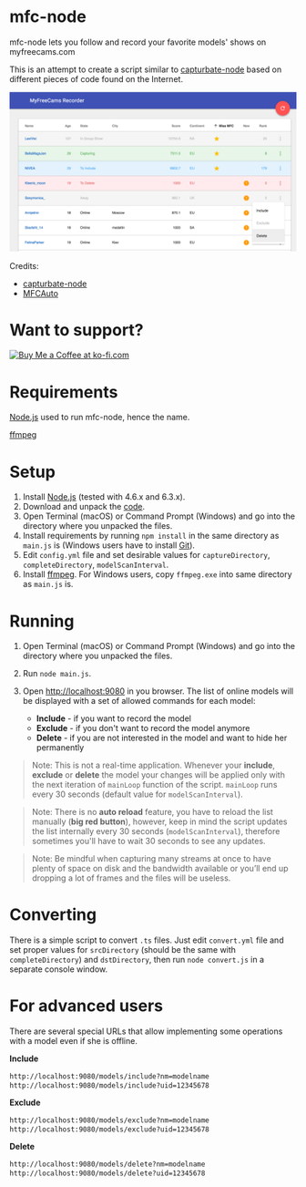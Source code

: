 mfc-node
==========

mfc-node lets you follow and record your favorite models' shows on myfreecams.com

This is an attempt to create a script similar to [capturbate-node](https://github.com/sstativa/capturebate-node) based on different pieces of code found on the Internet.

![alt screenshot](./screenshot.png)

Credits:
* [capturbate-node](https://github.com/sstativa/capturebate-node)
* [MFCAuto](https://github.com/ZombieAlex/MFCAuto)

Want to support?
==========
[<img height="36" style="border:0px;height:36px;" src="https://az743702.vo.msecnd.net/cdn/kofi4.png?v=f" border="0" alt="Buy Me a Coffee at ko-fi.com">](https://ko-fi.com/A320FTJ)

Requirements
==========
[Node.js](https://nodejs.org/download/) used to run mfc-node, hence the name.

[ffmpeg](https://www.ffmpeg.org/download.html)

Setup
===========

1. Install [Node.js](https://nodejs.org/download/) (tested with 4.6.x and 6.3.x).
2. Download and unpack the [code](https://github.com/sstativa/mfc-node/archive/master.zip).
3. Open Terminal (macOS) or Command Prompt (Windows) and go into the directory where you unpacked the files.
4. Install requirements by running `npm install` in the same directory as `main.js` is (Windows users have to install [Git](https://git-scm.com/download/win)).
5. Edit `config.yml` file and set desirable values for `captureDirectory`, `completeDirectory`, `modelScanInterval`.
6. Install [ffmpeg](https://www.ffmpeg.org/download.html). For Windows users, copy `ffmpeg.exe` into same directory as `main.js` is.

Running
===========

1. Open Terminal (macOS) or Command Prompt (Windows) and go into the directory where you unpacked the files.
2. Run `node main.js`.
3. Open [http://localhost:9080](http://localhost:9080) in you browser. The list of online models will be displayed with a set of allowed commands for each model:

	* __Include__ - if you want to record the model
	* __Exclude__ - if you don't want to record the model anymore
	* __Delete__ - if you are not interested in the model and want to hide her permanently

> Note: This is not a real-time application. Whenever your __include__, __exclude__ or __delete__ the model your changes will be applied only with the next iteration of `mainLoop` function of the script. `mainLoop` runs every 30 seconds (default value for `modelScanInterval`).

> Note: There is no __auto reload__ feature, you have to reload the list manually (__big red button__), however, keep in mind the script updates the list internally every 30 seconds (`modelScanInterval`), therefore sometimes you'll have to wait 30 seconds to see any updates.

> Note: Be mindful when capturing many streams at once to have plenty of space on disk and the bandwidth available or you’ll end up dropping a lot of frames and the files will be useless.

Converting
===========

There is a simple script to convert `.ts` files. Just edit `convert.yml` file and set proper values for `srcDirectory` (should be the same with `completeDirectory`) and `dstDirectory`, then run `node convert.js` in a separate console window.

For advanced users
===========

There are several special URLs that allow implementing some operations with a model even if she is offline.

__Include__

```
http://localhost:9080/models/include?nm=modelname
http://localhost:9080/models/include?uid=12345678
```

__Exclude__

```
http://localhost:9080/models/exclude?nm=modelname
http://localhost:9080/models/exclude?uid=12345678
```

__Delete__

```
http://localhost:9080/models/delete?nm=modelname
http://localhost:9080/models/delete?uid=12345678
```


